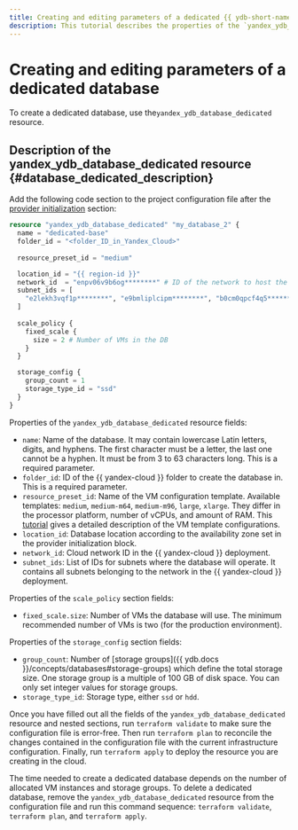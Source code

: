 ```yaml
---
title: Creating and editing parameters of a dedicated {{ ydb-short-name }} database in {{ yandex-cloud }}
description: This tutorial describes the properties of the `yandex_ydb_database_dedicated` resource for creating a dedicated {{ ydb-short-name }} database in {{ yandex-cloud }}.
---
```



# Creating and editing parameters of a dedicated database

To create a dedicated database, use the`yandex_ydb_database_dedicated` resource.

## Description of the yandex_ydb_database_dedicated resource {#database_dedicated_description}

Add the following code section to the project configuration file after the [provider initialization](./configure.md) section: 

```tf
resource "yandex_ydb_database_dedicated" "my_database_2" {
  name = "dedicated-base"
  folder_id = "<folder_ID_in_Yandex_Cloud>"
  
  resource_preset_id = "medium"

  location_id = "{{ region-id }}"
  network_id  = "enpv06v9b6og********" # ID of the network to host the new DB
  subnet_ids = [
    "e2lekh3vqf1p********", "e9bmliplcipm********", "b0cm0qpcf4q5********" 
  ]
  
  scale_policy {
    fixed_scale {
      size = 2 # Number of VMs in the DB
    }
  }

  storage_config {
    group_count = 1
    storage_type_id = "ssd"
  }
}
```

Properties of the `yandex_ydb_database_dedicated` resource fields:
* `name`: Name of the database. It may contain lowercase Latin letters, digits, and hyphens. The first character must be a letter, the last one cannot be a hyphen. It must be from 3 to 63 characters long. This is a required parameter.
* `folder_id`: ID of the {{ yandex-cloud }} folder to create the database in. This is a required parameter.
* `resource_preset_id`: Name of the VM configuration template. Available templates: `medium`, `medium-m64`, `medium-m96`, `large`, `xlarge`. They differ in the processor platform, number of vCPUs, and amount of RAM. This [tutorial](../concepts/resources.md#resource-presets) gives a detailed description of the VM template configurations.
* `location_id`: Database location according to the availability zone set in the provider initialization block.
* `network_id`: Cloud network ID in the {{ yandex-cloud }} deployment.
* `subnet_ids`: List of IDs for subnets where the database will operate. It contains all subnets belonging to the network in the {{ yandex-cloud }} deployment.

Properties of the `scale_policy` section fields:
* `fixed_scale.size`: Number of VMs the database will use. The minimum recommended number of VMs is two (for the production environment).

Properties of the `storage_config` section fields:
* `group_count`: Number of [storage groups]({{ ydb.docs }}/concepts/databases#storage-groups) which define the total storage size. One storage group is a multiple of 100 GB of disk space. You can only set integer values for storage groups.
* `storage_type_id`: Storage type, either `ssd` or `hdd`.

Once you have filled out all the fields of the `yandex_ydb_database_dedicated` resource and nested sections, run `terraform validate` to make sure the configuration file is error-free. Then run `terraform plan` to reconcile the changes contained in the configuration file with the current infrastructure configuration. Finally, run `terraform apply` to deploy the resource you are creating in the cloud.

The time needed to create a dedicated database depends on the number of allocated VM instances and storage groups. To delete a dedicated database, remove the `yandex_ydb_database_dedicated` resource from the configuration file and run this command sequence: `terraform validate`, `terraform plan`, and `terraform apply`. 